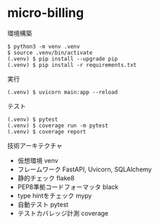 # micro-billing

環境構築

```
$ python3 -m venv .venv
$ source .venv/bin/activate
(.venv) $ pip install --upgrade pip
(.venv) $ pip install -r requirements.txt
```

実行

```
(.venv) $ uvicorn main:app --reload
```

テスト
```
(.venv) $ pytest
(.venv) $ coverage run -m pytest
(.venv) $ coverage report
```

技術アーキテクチャ

- 仮想環境 venv
- フレームワーク FastAPI, Uvicorn, SQLAlchemy
- 静的チェック flake8
- PEP8準拠コードフォーマッタ black
- type hintをチェック mypy
- 自動テスト pytest
- テストカバレッジ計測 coverage

